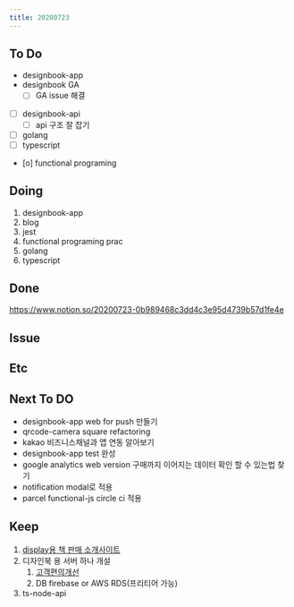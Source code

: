 ```yaml
---
title: 20200723
---
```


## To Do

- designbook-app
- designbook GA
  - [ ] GA issue 해결
- [ ] designbook-api
  - [ ] api 구조 잘 잡기
- [ ] golang
- [ ] typescript
- [o] functional programing

## Doing

1. designbook-app
2. blog
3. jest
4. functional programing prac
5. golang
6. typescript

## Done

https://www.notion.so/20200723-0b989468c3dd4c3e95d4739b57d1fe4e

## Issue

## Etc

## Next To DO

- designbook-app web for push 만들기
- qrcode-camera square refactoring
- kakao 비즈니스채널과 앱 연동 알아보기
- designbook-app test 완성
- google analytics web version 구매까지 이어지는 데이터 확인 할 수 있는법 찾기
- notification modal로 적용
- parcel functional-js circle ci 적용

## Keep

1. [display용 책 판매 소개사이트](https://www.notion.so/664d830ecbd64cfd92ec8d22efa725fa)
2. 디자인북 용 서버 하나 개설
   1. [ 고객편의개선 ](https://www.notion.so/ec91e42cfe2a40da8c1f01f5d3c83c4a)
   2. DB firebase or AWS RDS(프리티어 가능)
3. ts-node-api
